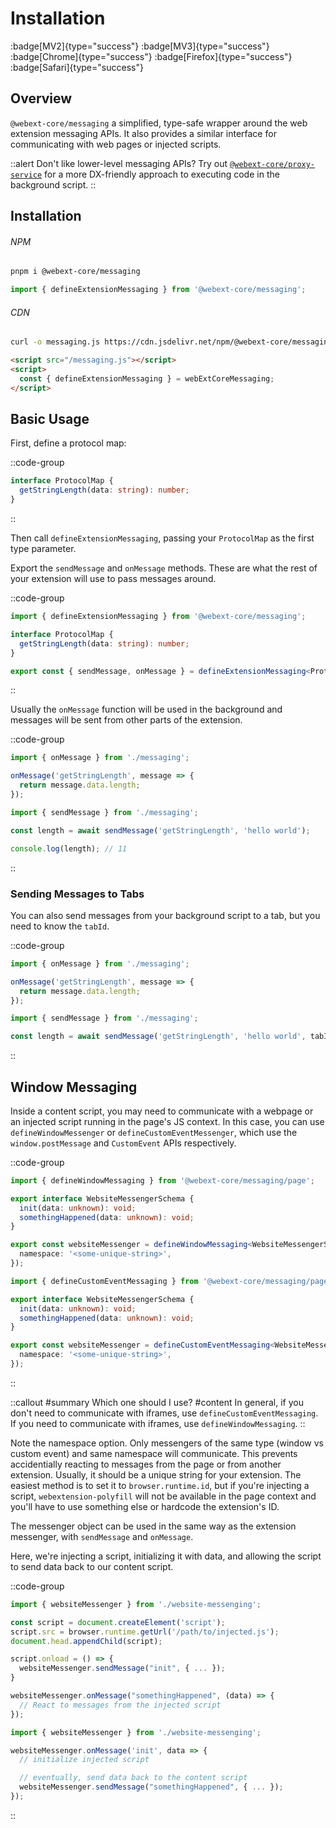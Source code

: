 # Installation

:badge[MV2]{type="success"} :badge[MV3]{type="success"} :badge[Chrome]{type="success"} :badge[Firefox]{type="success"} :badge[Safari]{type="success"}

## Overview

`@webext-core/messaging` a simplified, type-safe wrapper around the web extension messaging APIs. It also provides a similar interface for communicating with web pages or injected scripts.

::alert
Don't like lower-level messaging APIs? Try out [`@webext-core/proxy-service`](/proxy-service/installation) for a more DX-friendly approach to executing code in the background script.
::

## Installation

###### NPM

```sh
pnpm i @webext-core/messaging
```

```ts
import { defineExtensionMessaging } from '@webext-core/messaging';
```

###### CDN

```sh
curl -o messaging.js https://cdn.jsdelivr.net/npm/@webext-core/messaging/lib/index.global.js
```

```html
<script src="/messaging.js"></script>
<script>
  const { defineExtensionMessaging } = webExtCoreMessaging;
</script>
```

## Basic Usage

First, define a protocol map:

::code-group
  ```ts [messaging.ts]
  interface ProtocolMap {
    getStringLength(data: string): number;
  }
  ```
::

Then call `defineExtensionMessaging`, passing your `ProtocolMap` as the first type parameter.

Export the `sendMessage` and `onMessage` methods. These are what the rest of your extension will use to pass messages around.

::code-group
  ```ts [messaging.ts]
  import { defineExtensionMessaging } from '@webext-core/messaging';

  interface ProtocolMap {
    getStringLength(data: string): number;
  }

  export const { sendMessage, onMessage } = defineExtensionMessaging<ProtocolMap>();
  ```
::

Usually the `onMessage` function will be used in the background and messages will be sent from other parts of the extension.

::code-group
  ```ts [background.ts]
  import { onMessage } from './messaging';

  onMessage('getStringLength', message => {
    return message.data.length;
  });
  ```
  ```ts [content-script.ts]
  import { sendMessage } from './messaging';

  const length = await sendMessage('getStringLength', 'hello world');

  console.log(length); // 11
  ```
::

### Sending Messages to Tabs

You can also send messages from your background script to a tab, but you need to know the `tabId`.

::code-group
  ```ts [content-script.ts]
  import { onMessage } from './messaging';

  onMessage('getStringLength', message => {
    return message.data.length;
  });
  ```
  ```ts [background.ts]
  import { sendMessage } from './messaging';

  const length = await sendMessage('getStringLength', 'hello world', tabId);
  ```
::

## Window Messaging

Inside a content script, you may need to communicate with a webpage or an injected script running in the page's JS context. In this case, you can use `defineWindowMessenger` or `defineCustomEventMessenger`, which use the `window.postMessage` and `CustomEvent` APIs respectively.

::code-group
  ```ts [Window]
  import { defineWindowMessaging } from '@webext-core/messaging/page';

  export interface WebsiteMessengerSchema {
    init(data: unknown): void;
    somethingHappened(data: unknown): void;
  }

  export const websiteMessenger = defineWindowMessaging<WebsiteMessengerSchema>({
    namespace: '<some-unique-string>',
  });
  ```
  ```ts [Custom Event]
  import { defineCustomEventMessaging } from '@webext-core/messaging/page';

  export interface WebsiteMessengerSchema {
    init(data: unknown): void;
    somethingHappened(data: unknown): void;
  }

  export const websiteMessenger = defineCustomEventMessaging<WebsiteMessengerSchema>({
    namespace: '<some-unique-string>',
  });
  ```
::

::callout
#summary
Which one should I use?
#content
In general, if you don't need to communicate with iframes, use `defineCustomEventMessaging`. If you need to communicate with iframes, use `defineWindowMessaging`.
::

Note the namespace option. Only messengers of the same type (window vs custom event) and same namespace will communicate. This prevents accidentially reacting to messages from the page or from another extension. Usually, it should be a unique string for your extension. The easiest method is to set it to `browser.runtime.id`, but if you're injecting a script, `webextension-polyfill` will not be available in the page context and you'll have to use something else or hardcode the extension's ID.

The messenger object can be used in the same way as the extension messenger, with `sendMessage` and `onMessage`.

Here, we're injecting a script, initializing it with data, and allowing the script to send data back to our content script.

::code-group
  ```ts [Content Script]
  import { websiteMessenger } from './website-messenging';

  const script = document.createElement('script');
  script.src = browser.runtime.getUrl('/path/to/injected.js');
  document.head.appendChild(script);

  script.onload = () => {
    websiteMessenger.sendMessage("init", { ... });
  }

  websiteMessenger.onMessage("somethingHappened", (data) => {
    // React to messages from the injected script
  });
  ```
  ```ts [Injected script]
  import { websiteMessenger } from './website-messenging';

  websiteMessenger.onMessage('init', data => {
    // initialize injected script

    // eventually, send data back to the content script
    websiteMessenger.sendMessage("somethingHappened", { ... });
  });
  ```
::
